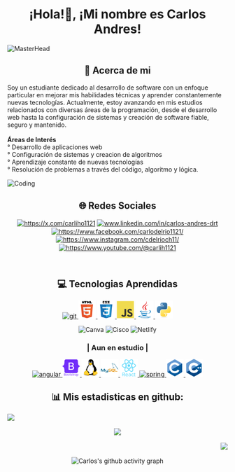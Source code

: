 <div align="center">
  
# ¡Hola!👋, ¡Mi nombre es Carlos Andres!
</div>

![MasterHead](https://coding.blog/img/update-social-banner.png)
<div align="center">
  
## 🙌 Acerca de mi
</div>
<p>
Soy un estudiante dedicado al desarrollo de software con un enfoque particular en mejorar mis habilidades técnicas y aprender constantemente nuevas tecnologías. Actualmente, estoy avanzando en mis estudios relacionados con diversas áreas de la programación, desde el desarrollo web hasta la configuración de sistemas y creación de software fiable, seguro y mantenido.<br><br><strong>Áreas de Interés</strong><br>° Desarrollo de aplicaciones web<br>° Configuración de sistemas y creacion de algoritmos<br>° Aprendizaje constante de nuevas tecnologías<br>° Resolución de problemas a través del código, algoritmo y lógica.<br>
</p>

<img align="center" alt="Coding" width="1200" height="200" 
  src="https://i.giphy.com/media/v1.Y2lkPTc5MGI3NjExdHRyanNjMjh5a3EwNGhlOThseXh0NXFnbGt2cmJjOHNlMXUzOXd3YiZlcD12MV9pbnRlcm5hbF9naWZfYnlfaWQmY3Q9Zw/QpVUMRUJGokfqXyfa1/giphy.gif">
  
<div align="center">
  
## 🌐 Redes Sociales
</div>

<p align="center">
<a href="https://x.com/carliho1121" target="blank"><img align="center" src="https://raw.githubusercontent.com/rahuldkjain/github-profile-readme-generator/master/src/images/icons/Social/twitter.svg" alt="https://x.com/carliho1121" height="30" width="40" /></a>
<a href="https://www.linkedin.com/in/carlos-andres-drt" target="blank"><img align="center" src="https://raw.githubusercontent.com/rahuldkjain/github-profile-readme-generator/master/src/images/icons/Social/linked-in-alt.svg" alt="www.linkedin.com/in/carlos-andres-drt" height="30" width="40" /></a>
<a href="https://www.facebook.com/carlodelrio1121/" target="blank"><img align="center" src="https://raw.githubusercontent.com/rahuldkjain/github-profile-readme-generator/master/src/images/icons/Social/facebook.svg" alt="https://www.facebook.com/carlodelrio1121/" height="30" width="40" /></a>
<a href="https://www.instagram.com/cdelrioch11/" target="blank"><img align="center" src="https://raw.githubusercontent.com/rahuldkjain/github-profile-readme-generator/master/src/images/icons/Social/instagram.svg" alt="https://www.instagram.com/cdelrioch11/" height="30" width="40" /></a>
<a href="https://www.youtube.com/@carlih1121" target="blank"><img align="center" src="https://raw.githubusercontent.com/rahuldkjain/github-profile-readme-generator/master/src/images/icons/Social/youtube.svg" alt="https://www.youtube.com/@carlih1121" height="30" width="40" /></a>
</p><br>

<div align="center">
  
## 💻 Tecnologias Aprendidas
</div>

<div align="center">
<p align=""> 
  <a href="https://git-scm.com/" text-decoration="none" target="_blank" rel="noreferrer"> <img src="https://www.vectorlogo.zone/logos/git-scm/git-scm-icon.svg" alt="git" width="40" height="40"/> </a> 
  <a href="https://www.w3.org/html/" text-decoration="none" target="_blank" rel="noreferrer"> <img src="https://raw.githubusercontent.com/devicons/devicon/master/icons/html5/html5-original-wordmark.svg" alt="html5" width="40" height="40"/> </a> 
  <a href="https://www.w3schools.com/css/" text-decoration="none" target="_blank" rel="noreferrer"> <img src="https://raw.githubusercontent.com/devicons/devicon/master/icons/css3/css3-original-wordmark.svg" alt="css3" width="40" height="40"/> </a> 
  <a text-decoration="none" href="https://developer.mozilla.org/en-US/docs/Web/JavaScript" target="_blank" rel="noreferrer"> <img src="https://raw.githubusercontent.com/devicons/devicon/master/icons/javascript/javascript-original.svg" alt="javascript" width="40" height="40"/> </a> 
  <a href="https://www.java.com" text-decoration="none" target="_blank" rel="noreferrer"> <img src="https://raw.githubusercontent.com/devicons/devicon/master/icons/java/java-original.svg" alt="java" width="40" height="40"/> </a> 
  <a href="https://www.python.org" text-decoration="none" target="_blank" rel="noreferrer"> <img src="https://raw.githubusercontent.com/devicons/devicon/master/icons/python/python-original.svg" alt="python" width="40" height="40"/> </a> 
  
  ![Canva](https://img.shields.io/badge/Canva-%2300C4CC.svg?style=flat&logo=Canva&logoColor=white&align=center) ![Cisco](https://img.shields.io/badge/cisco-%23049fd9.svg?style=flat&logo=cisco&logoColor=black) ![Netlify](https://img.shields.io/badge/netlify-%23000000.svg?style=flat&logo=netlify&logoColor=#00C7B7)
  
  ### | Aun en estudio |
  <a href="https://angular.io" target="_blank" rel="noreferrer"> <img src="https://angular.io/assets/images/logos/angular/angular.svg" alt="angular" width="40" height="40"/> </a> 
  <a href="https://getbootstrap.com" target="_blank" rel="noreferrer"> <img src="https://raw.githubusercontent.com/devicons/devicon/master/icons/bootstrap/bootstrap-plain-wordmark.svg" alt="bootstrap" width="40" height="40"/> </a>
  <a href="https://www.linux.org/" text-decoration="none" target="_blank" rel="noreferrer"> <img src="https://raw.githubusercontent.com/devicons/devicon/master/icons/linux/linux-original.svg" alt="linux" width="40" height="40"/> </a> 
  <a href="https://www.mysql.com/" text-decoration="none" target="_blank" rel="noreferrer"> <img src="https://raw.githubusercontent.com/devicons/devicon/master/icons/mysql/mysql-original-wordmark.svg" alt="mysql" width="40" height="40"/> </a>
  <a href="https://reactjs.org/" text-decoration="none" target="_blank" rel="noreferrer"> <img src="https://raw.githubusercontent.com/devicons/devicon/master/icons/react/react-original-wordmark.svg" alt="react" width="40" height="40"/> </a> 
  <a href="https://spring.io/" text-decoration="none" target="_blank" rel="noreferrer"> <img src="https://www.vectorlogo.zone/logos/springio/springio-icon.svg" alt="spring" width="40" height="40"/> </a> 
  <a href="https://www.cprogramming.com/" text-decoration="none" target="_blank" rel="noreferrer"> <img src="https://raw.githubusercontent.com/devicons/devicon/master/icons/c/c-original.svg" alt="c" width="40" height="40"/> </a> 
  <a href="https://www.w3schools.com/cpp/" text-decoration="none" target="_blank"  rel="noreferrer"> <img src="https://raw.githubusercontent.com/devicons/devicon/master/icons/cplusplus/cplusplus-original.svg" alt="cplusplus" width="40" height="40"/> </a> 
</p>
</div>


<div align="center">
  
## 📊 Mis estadisticas en github:
</div>


<div align="left">
  
![](https://github-readme-stats.vercel.app/api?username=cdelriot1121&theme=prussian&hide_border=false&include_all_commits=false&count_private=true)<br/>
</div>
<div align="center">

![](https://github-readme-streak-stats.herokuapp.com/?user=cdelriot1121&theme=prussian&hide_border=false)<br/>
</div>

<div align="right">
  
![](https://github-readme-stats.vercel.app/api/top-langs/?username=cdelriot1121&theme=prussian&hide_border=false&include_all_commits=false&count_private=true&layout=compact)<br>
</div>

<div align="center">
  
![Carlos's github activity graph](https://github-readme-activity-graph.vercel.app/graph?username=cdelriot1121&bg_color=400000&color=ffffff&line=c00000&point=f9fafa&area=true&hide_border=true)
</div>

